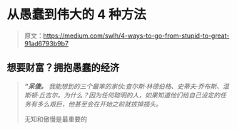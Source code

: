 # 从愚蠢到伟大的 4 种方法

> 原文：<https://medium.com/swlh/4-ways-to-go-from-stupid-to-great-91ad6793b9b7>

## 想要财富？拥抱愚蠢的经济

> ***“呆傻。*** *我能想到的三个最笨的家伙:查尔斯·林德伯格、史蒂夫·乔布斯、温斯顿·丘吉尔。为什么？因为任何聪明的人，如果知道他们给自己设定的任务有多么艰巨，他甚至会在开始之前就拔掉插头。*
> 
> 无知和傲慢是最重要的